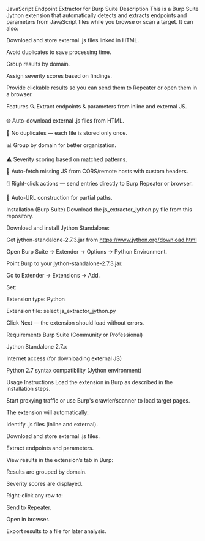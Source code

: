 JavaScript Endpoint Extractor for Burp Suite
Description
This is a Burp Suite Jython extension that automatically detects and extracts endpoints and parameters from JavaScript files while you browse or scan a target.
It can also:

Download and store external .js files linked in HTML.

Avoid duplicates to save processing time.

Group results by domain.

Assign severity scores based on findings.

Provide clickable results so you can send them to Repeater or open them in a browser.

Features
🔍 Extract endpoints & parameters from inline and external JS.

🌐 Auto-download external .js files from HTML.

📁 No duplicates — each file is stored only once.

📊 Group by domain for better organization.

⚠️ Severity scoring based on matched patterns.

🔄 Auto-fetch missing JS from CORS/remote hosts with custom headers.

🖱️ Right-click actions — send entries directly to Burp Repeater or browser.

🔗 Auto-URL construction for partial paths.

Installation (Burp Suite)
Download the js_extractor_jython.py file from this repository.

Download and install Jython Standalone:

Get jython-standalone-2.7.3.jar from https://www.jython.org/download.html

Open Burp Suite → Extender → Options → Python Environment.

Point Burp to your jython-standalone-2.7.3.jar.

Go to Extender → Extensions → Add.

Set:

Extension type: Python

Extension file: select js_extractor_jython.py

Click Next — the extension should load without errors.

Requirements
Burp Suite (Community or Professional)

Jython Standalone 2.7.x

Internet access (for downloading external JS)

Python 2.7 syntax compatibility (Jython environment)

Usage Instructions
Load the extension in Burp as described in the installation steps.

Start proxying traffic or use Burp's crawler/scanner to load target pages.

The extension will automatically:

Identify .js files (inline and external).

Download and store external .js files.

Extract endpoints and parameters.

View results in the extension’s tab in Burp:

Results are grouped by domain.

Severity scores are displayed.

Right-click any row to:

Send to Repeater.

Open in browser.

Export results to a file for later analysis.

